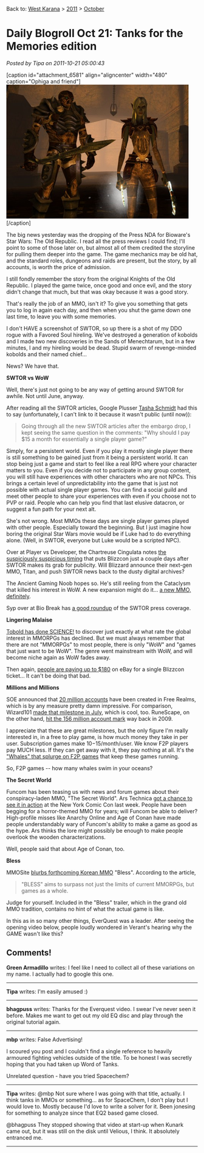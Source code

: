 Back to: [West Karana](/posts/westkarana.md) > [2011](/posts/2011/westkarana.md) > [October](./westkarana.md)
# Daily Blogroll Oct 21: Tanks for the Memories edition

*Posted by Tipa on 2011-10-21 05:00:43*

[caption id="attachment\_6581" align="aligncenter" width="480" caption="Ophiga and friend"][![](../../../uploads/2011/10/dndclient-2011-10-20-21-19-18-63-480x352.jpg "Ophiga and friend")](../../../uploads/2011/10/dndclient-2011-10-20-21-19-18-63.jpg)[/caption]

The big news yesterday was the dropping of the Press NDA for Bioware's Star Wars: The Old Republic. I read all the press reviews I could find; I'll point to some of those later on, but almost all of them credited the storyline for pulling them deeper into the game. The game mechanics may be old hat, and the standard roles, dungeons and raids are present, but the story, by all accounts, is worth the price of admission.

I still fondly remember the story from the original Knights of the Old Republic. I played the game twice, once good and once evil, and the story didn't change that much, but that was okay because it was a good story.

That's really the job of an MMO, isn't it? To give you something that gets you to log in again each day, and then when you shut the game down one last time, to leave you with some memories.

I don't HAVE a screenshot of SWTOR, so up there is a shot of my DDO rogue with a Favored Soul hireling. We've destroyed a generation of kobolds and I made two new discoveries in the Sands of Menechtarum, but in a few minutes, I and my hireling would be dead. Stupid swarm of revenge-minded kobolds and their named chief...

News? We have that.


**SWTOR vs WoW**

Well, there's just not going to be any way of getting around SWTOR for awhile. Not until June, anyway.

After reading all the SWTOR articles, Google Plusser [Tasha Schmidt](https://plus.google.com/106819868808219486793/) had this to say (unfortunately, I can't link to it because it wasn't public (until now)):


> Going through all the new SWTOR articles after the embargo drop, I kept seeing the same question in the comments: "Why should I pay $15 a month for essentially a single player game?"

Simply, for a persistent world. Even if you play it mostly single player there is still something to be gained just from it being a persistent world. It can stop being just a game and start to feel like a real RPG where your character matters to you. Even if you decide not to participate in any group content, you will still have experiences with other characters who are not NPCs. This brings a certain level of unpredictability into the game that is just not possible with actual single player games. You can find a social guild and meet other people to share your experiences with even if you choose not to PVP or raid. People who can help you find that last elusive datacron, or suggest a fun path for your next alt.



She's not wrong. Most MMOs these days are single player games played with other people. Especially toward the beginning. But I just imagine how boring the original Star Wars movie would be if Luke had to do everything alone. (Well, in SWTOR, everyone but Luke would be a scripted NPC).

Over at Player vs Developer, the Chartreuse Cingulata notes [the suspiciously suspicious timing](http://playervsdeveloper.blogspot.com/2011/10/blizzard-style-marketing-now-swtor-is.html) that puts Blizzcon just a couple days after SWTOR makes its grab for publicity. Will Blizzard announce their next-gen MMO, Titan, and push SWTOR news back to the dusty digital archives?

The Ancient Gaming Noob hopes so. He's still reeling from the Cataclysm that killed his interest in WoW. A new expansion might do it... [a new MMO, definitely](http://tagn.wordpress.com/2011/10/21/blizzcon-blues/).

Syp over at Bio Break has [a good roundup](http://biobreak.wordpress.com/2011/10/20/swtor-press-impressions/) of the SWTOR press coverage.

**Lingering Malaise**

[Tobold has done SCIENCE!](http://tobolds.blogspot.com/2011/10/decline-of-interest-in-mmorpgs.html) to discover just exactly at what rate the global interest in MMORPGs has declined. But we must always remember that there are not "MMORPGs" to most people, there is only "WoW" and "games that just want to be WoW". The genre went mainstream with WoW, and will become niche again as WoW fades away.

Then again, [people are paying up to $180](http://www.ebay.com/itm/Last-chance-1-Blizzcon-Ticket-2011-w-Goody-Bag-/110760228218?pt=US_Tickets_all_in_one&hash=item19c9d2f57a#ht_582wt_1056) on eBay for a single Blizzcon ticket... It can't be doing that bad.

**Millions and Millions**

SOE announced that [20 million accounts](http://www.gamasutra.com/view/news/38007/Free_Realms__Hits_20M_Registered_Users.php) have been created in Free Realms, which is by any measure pretty damn impressive. For comparison, Wizard101 [made that milestone in July](https://www.wizard101.com/game/press/20-million-wizards), which is cool, too. RuneScape, on the other hand, [hit the 156 million account mark](http://www.techradar.com/news/gaming/mmo-developers-jagex-outline-mechscape--617551) way back in 2009.

I appreciate that these are great milestones, but the only figure I'm really interested in, in a free to play game, is how much money they take in per user. Subscription games make $10-$15/month/user. We know F2P players pay MUCH less. If they can get away with it, they pay nothing at all. It's the ["Whales" that splurge on F2P games](http://blog.games.com/2010/06/11/holy-i-spendthrifts-drop-upwards-of-10k-on-social-games/) that keep these games running. 

So, F2P games -- how many whales swim in your oceans?

**The Secret World**

Funcom has been teasing us with news and forum games about their conspiracy-laden MMO, "The Secret World". Ars Technica [got a chance to see it in action](http://arstechnica.com/gaming/news/2011/10/the-secret-world-mmorpg-absorbing-lore-wooden-characters.ars) at the New York Comic Con last week. People have been begging for a horror-themed MMO for years; will Funcom be able to deliver? High-profile misses like Anarchy Online and Age of Conan have made people understandably wary of Funcom's ability to make a game as good as the hype. Ars thinks the lore might possibly be enough to make people overlook the wooden characterizations.

Well, people said that about Age of Conan, too.

**Bless**

MMOSite [blurbs forthcoming Korean MMO](http://news.mmosite.com/content/2011-10-19/bless_is_another_unreal_engine_3_mmorpg_with_shining_graphics.shtml) "Bless". According to the article,


> "BLESS" aims to surpass not just the limits of current MMORPGs, but games as a whole.



Judge for yourself. Included in the "Bless" trailer, which in the grand old MMO tradition, contains no hint of what the actual game is like.

In this as in so many other things, EverQuest was a leader. After seeing the opening video below, people loudly wondered in Verant's hearing why the GAME wasn't like this?



## Comments!

**Green Armadillo** writes: I feel like I need to collect all of these variations on my name. I actually had to google this one.

---

**Tipa** writes: I'm easily amused :)

---

**bhagpuss** writes: Thanks for the Everquest video. I swear I've never seen it before. Makes me want to get out my old EQ disc and play through the original tutorial again.

---

**mbp** writes: False Advertising!

I scoured you post and I couldn't find a single reference to heavily armoured fighting vehicles outside of the title. To be honest I was secretly hoping that you had taken up Word of Tanks.

Unrelated question - have you tried Spacechem?

---

**Tipa** writes: @mbp Not sure where I was going with that title, actually. I think tanks in MMOs or something... as for SpaceChem, I don't play but I would love to. Mostly because I'd love to write a solver for it. Been jonesing for something to analyze since that EQ2 based game closed.

@bhagpuss They stopped showing that video at start-up when Kunark came out, but it was still on the disk until Velious, I think. It absolutely entranced me.

---

